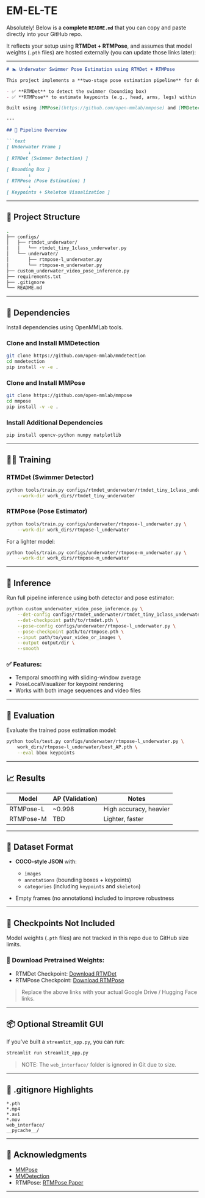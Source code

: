 # EM-EL-TE

Absolutely! Below is a **complete `README.md`** that you can copy and paste directly into your GitHub repo.

It reflects your setup using **RTMDet + RTMPose**, and assumes that model weights (`.pth` files) are hosted externally (you can update those links later):

---

````markdown
# 🏊 Underwater Swimmer Pose Estimation using RTMDet + RTMPose

This project implements a **two-stage pose estimation pipeline** for detecting and analyzing swimmers in underwater videos. It uses:

- ✅ **RTMDet** to detect the swimmer (bounding box)
- ✅ **RTMPose** to estimate keypoints (e.g., head, arms, legs) within the detected bounding box

Built using [MMPose](https://github.com/open-mmlab/mmpose) and [MMDetection](https://github.com/open-mmlab/mmdetection), and trained on a **custom underwater dataset**.

---

## 📌 Pipeline Overview

```text
[ Underwater Frame ]
        ↓
[ RTMDet (Swimmer Detection) ]
        ↓
[ Bounding Box ]
        ↓
[ RTMPose (Pose Estimation) ]
        ↓
[ Keypoints + Skeleton Visualization ]
````

---

## 📁 Project Structure

```bash
.
├── configs/
│   ├── rtmdet_underwater/
│   │   └── rtmdet_tiny_1class_underwater.py
│   └── underwater/
│       ├── rtmpose-l_underwater.py
│       └── rtmpose-m_underwater.py
├── custom_underwater_video_pose_inference.py
├── requirements.txt
├── .gitignore
└── README.md
```

---

## 🧩 Dependencies

Install dependencies using OpenMMLab tools.

### Clone and Install MMDetection

```bash
git clone https://github.com/open-mmlab/mmdetection
cd mmdetection
pip install -v -e .
```

### Clone and Install MMPose

```bash
git clone https://github.com/open-mmlab/mmpose
cd mmpose
pip install -v -e .
```

### Install Additional Dependencies

```bash
pip install opencv-python numpy matplotlib
```

---

## 🏋️‍♀️ Training

### RTMDet (Swimmer Detector)

```bash
python tools/train.py configs/rtmdet_underwater/rtmdet_tiny_1class_underwater.py \
    --work-dir work_dirs/rtmdet_tiny_underwater
```

### RTMPose (Pose Estimator)

```bash
python tools/train.py configs/underwater/rtmpose-l_underwater.py \
    --work-dir work_dirs/rtmpose-l_underwater
```

For a lighter model:

```bash
python tools/train.py configs/underwater/rtmpose-m_underwater.py \
    --work-dir work_dirs/rtmpose-m_underwater
```

---

## 🎯 Inference

Run full pipeline inference using both detector and pose estimator:

```bash
python custom_underwater_video_pose_inference.py \
    --det-config configs/rtmdet_underwater/rtmdet_tiny_1class_underwater.py \
    --det-checkpoint path/to/rtmdet.pth \
    --pose-config configs/underwater/rtmpose-l_underwater.py \
    --pose-checkpoint path/to/rtmpose.pth \
    --input path/to/your_video_or_images \
    --output output/dir \
    --smooth
```

### ✅ Features:

* Temporal smoothing with sliding-window average
* PoseLocalVisualizer for keypoint rendering
* Works with both image sequences and video files

---

## 🧪 Evaluation

Evaluate the trained pose estimation model:

```bash
python tools/test.py configs/underwater/rtmpose-l_underwater.py \
    work_dirs/rtmpose-l_underwater/best_AP.pth \
    --eval bbox keypoints
```

---

## 📈 Results

| Model     | AP (Validation) | Notes                  |
| --------- | --------------- | ---------------------- |
| RTMPose-L | \~0.998         | High accuracy, heavier |
| RTMPose-M | TBD             | Lighter, faster        |

---

## 🧠 Dataset Format

* **COCO-style JSON** with:

  * `images`
  * `annotations` (bounding boxes + keypoints)
  * `categories` (including `keypoints` and `skeleton`)
* Empty frames (no annotations) included to improve robustness

---

## 🚫 Checkpoints Not Included

Model weights (`.pth` files) are not tracked in this repo due to GitHub size limits.

### 🔗 Download Pretrained Weights:

* RTMDet Checkpoint: [Download RTMDet](https://your-link.com)
* RTMPose Checkpoint: [Download RTMPose](https://your-link.com)

> Replace the above links with your actual Google Drive / Hugging Face links.

---

## 📦 Optional Streamlit GUI

If you’ve built a `streamlit_app.py`, you can run:

```bash
streamlit run streamlit_app.py
```

> NOTE: The `web_interface/` folder is ignored in Git due to size.

---

## 🧾 .gitignore Highlights

```gitignore
*.pth
*.mp4
*.avi
*.mov
web_interface/
__pycache__/
```

---

## 🙏 Acknowledgments

* [MMPose](https://github.com/open-mmlab/mmpose)
* [MMDetection](https://github.com/open-mmlab/mmdetection)
* RTMPose: [RTMPose Paper](https://arxiv.org/abs/2303.07399)

---


